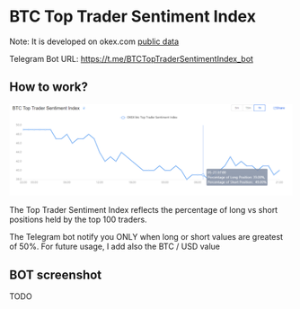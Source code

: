 # BTC Top Trader Sentiment Index

Note: It is developed on okex.com [public data](https://www.okex.com/markets/futures-data/btc-usd-weekly)

Telegram Bot URL: https://t.me/BTCTopTraderSentimentIndex_bot

## How to work?

![](okex-screen.png)

The Top Trader Sentiment Index reflects the percentage of long vs short positions held by the top 100 traders. 

The Telegram bot notify you ONLY when long or short values are greatest of 50%. For future usage, I add also the BTC / USD value

## BOT screenshot

TODO
